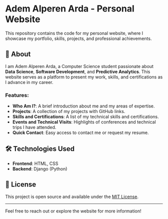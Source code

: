 # Adem Alperen Arda - Personal Website

This repository contains the code for my personal website, where I showcase my portfolio, skills, projects, and professional achievements.

## 🌟 About

I am Adem Alperen Arda, a Computer Science student passionate about **Data Science**, **Software Development**, and **Predictive Analytics**. This website serves as a platform to present my work, skills, and certifications as I advance in my career.

### Features:
- **Who Am I?**: A brief introduction about me and my areas of expertise.
- **Projects**: A collection of my projects with GitHub links.
- **Skills and Certifications**: A list of my technical skills and certifications.
- **Events and Technical Visits**: Highlights of conferences and technical trips I have attended.
- **Quick Contact**: Easy access to contact me or request my resume.

## 🛠️ Technologies Used

- **Frontend**: HTML, CSS
- **Backend**: Django (Python)

## 📜 License

This project is open source and available under the [MIT License](LICENSE).

---

Feel free to reach out or explore the website for more information!
